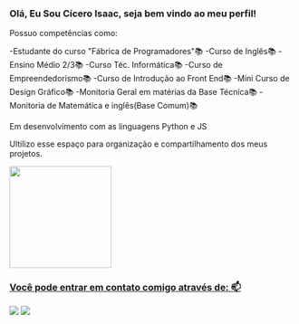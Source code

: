 ### Olá, Eu Sou Cícero Isaac, seja bem vindo ao meu perfil!

Possuo competências como:

-Estudante do curso "Fábrica de Programadores"📚
-Curso de Inglês📚
-Ensino Médio 2/3📚
-Curso Téc. Informática📚
-Curso de Empreendedorismo📚
-Curso de Introdução ao Front End📚
-Mini Curso de Design Gráfico📚
-Monitoria Geral em matérias da Base Técnica📚
-Monitoria de Matemática e inglês(Base Comum)📚

Em desenvolvimento com as linguagens Python e JS

Ultilizo esse espaço para organização e compartilhamento dos meus projetos.

 <div>
  <a href="https://github.com/rafaballerini">
  <img height="180em" src="https://github-readme-stats.vercel.app/api?username=IsaacSousa2&show_icons=true&theme=dracula&include_all_commits=true&count_private=true"/>
</div>

### Você pode entrar em contato comigo através de: 📫

  <a href = "mailto:ciceroisaacsc@gmail.com"><img src="https://img.shields.io/badge/-Gmail-%23333?style=for-the-badge&logo=gmail&logoColor=white" target="_blank"></a>
  <a href="https://instagram.com/isaacsz_7" target="_blank"><img src="https://img.shields.io/badge/-Instagram-%23E4405F?style=for-the-badge&logo=instagram&logoColor=white" target="_blank"></a>
 
